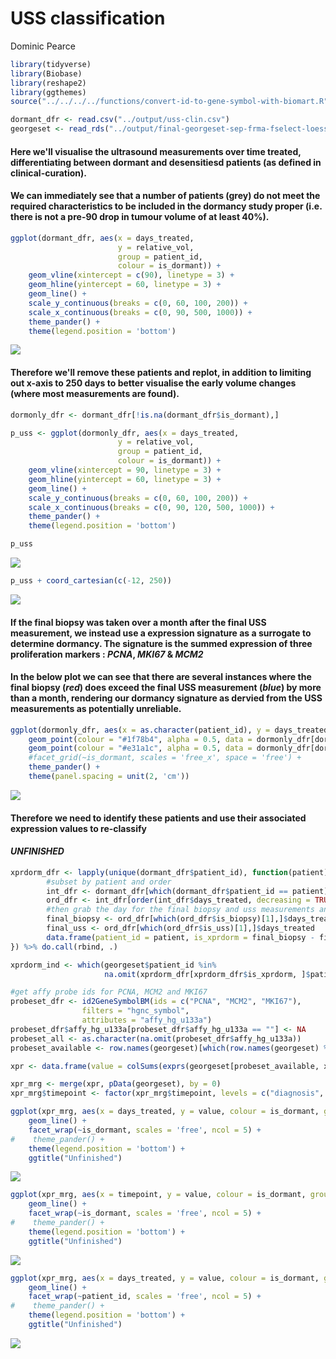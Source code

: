 USS classification
================
Dominic Pearce

``` r
library(tidyverse)
library(Biobase)
library(reshape2)
library(ggthemes)
source("../../../../functions/convert-id-to-gene-symbol-with-biomart.R")
```

``` r
dormant_dfr <- read.csv("../output/uss-clin.csv")
georgeset <- read_rds("../output/final-georgeset-sep-frma-fselect-loess-clin-cb.Rds")
```

#### Here we'll visualise the ultrasound measurements over time treated, differentiating between dormant and desensitiesd patients (as defined in **clinical-curation**).

#### We can immediately see that a number of patients (grey) do not meet the required characteristics to be included in the dormancy study proper (i.e. there is not a pre-90 drop in tumour volume of at least 40%).

``` r
ggplot(dormant_dfr, aes(x = days_treated, 
                        y = relative_vol, 
                        group = patient_id, 
                        colour = is_dormant)) + 
    geom_vline(xintercept = c(90), linetype = 3) + 
    geom_hline(yintercept = 60, linetype = 3) + 
    geom_line() + 
    scale_y_continuous(breaks = c(0, 60, 100, 200)) +
    scale_x_continuous(breaks = c(0, 90, 500, 1000)) +
    theme_pander() +
    theme(legend.position = 'bottom')
```

<img src="uss-clasification_files/figure-markdown_github-ascii_identifiers/unnamed-chunk-4-1.png" style="display: block; margin: auto;" />

#### Therefore we'll remove these patients and replot, in addition to limiting out x-axis to 250 days to better visualise the early volume changes (where most measurements are found).

``` r
dormonly_dfr <- dormant_dfr[!is.na(dormant_dfr$is_dormant),]

p_uss <- ggplot(dormonly_dfr, aes(x = days_treated, 
                        y = relative_vol, 
                        group = patient_id, 
                        colour = is_dormant)) + 
    geom_vline(xintercept = 90, linetype = 3) + 
    geom_hline(yintercept = 60, linetype = 3) + 
    geom_line() + 
    scale_y_continuous(breaks = c(0, 60, 100, 200)) +
    scale_x_continuous(breaks = c(0, 90, 120, 500, 1000)) +
    theme_pander() +
    theme(legend.position = 'bottom')

p_uss
```

<img src="uss-clasification_files/figure-markdown_github-ascii_identifiers/unnamed-chunk-5-1.png" style="display: block; margin: auto;" />

``` r
p_uss + coord_cartesian(c(-12, 250))
```

<img src="uss-clasification_files/figure-markdown_github-ascii_identifiers/unnamed-chunk-5-2.png" style="display: block; margin: auto;" />

#### If the final biopsy was taken over a month after the final USS measurement, we instead use a expression signature as a surrogate to determine dormancy. The signature is the summed expression of three proliferation markers : *PCNA*, *MKI67* & *MCM2*

#### In the below plot we can see that there are several instances where the final biopsy (***red***) does exceed the final USS measurement (***blue***) by more than a month, rendering our dormancy signature as dervied from the USS measurements as potentially unreliable.

``` r
ggplot(dormonly_dfr, aes(x = as.character(patient_id), y = days_treated)) +
    geom_point(colour = "#1f78b4", alpha = 0.5, data = dormonly_dfr[dormonly_dfr$is_uss,]) + #blue
    geom_point(colour = "#e31a1c", alpha = 0.5, data = dormonly_dfr[dormonly_dfr$is_biopsy,]) + #red
    #facet_grid(~is_dormant, scales = 'free_x', space = 'free') +
    theme_pander() + 
    theme(panel.spacing = unit(2, 'cm'))
```

<img src="uss-clasification_files/figure-markdown_github-ascii_identifiers/unnamed-chunk-6-1.png" style="display: block; margin: auto;" />

#### Therefore we need to identify these patients and use their associated expression values to re-classify

#### ***UNFINISHED***

``` r
xprdorm_dfr <- lapply(unique(dormant_dfr$patient_id), function(patient){
        #subset by patient and order 
        int_dfr <- dormant_dfr[which(dormant_dfr$patient_id == patient),]
        ord_dfr <- int_dfr[order(int_dfr$days_treated, decreasing = TRUE),]
        #then grab the day for the final biopsy and uss measurements and calculate the difference
        final_biopsy <- ord_dfr[which(ord_dfr$is_biopsy)[1],]$days_treated
        final_uss <- ord_dfr[which(ord_dfr$is_uss)[1],]$days_treated
        data.frame(patient_id = patient, is_xprdorm = final_biopsy - final_uss >= 30)
}) %>% do.call(rbind, .)

xprdorm_ind <- which(georgeset$patient_id %in% 
                     na.omit(xprdorm_dfr[xprdorm_dfr$is_xprdorm, ]$patient_id))

#get affy probe ids for PCNA, MCM2 and MKI67
probeset_dfr <- id2GeneSymbolBM(ids = c("PCNA", "MCM2", "MKI67"), 
                filters = "hgnc_symbol",
                attributes = "affy_hg_u133a")
probeset_dfr$affy_hg_u133a[probeset_dfr$affy_hg_u133a == ""] <- NA
probeset_all <- as.character(na.omit(probeset_dfr$affy_hg_u133a))
probeset_available <- row.names(georgeset)[which(row.names(georgeset) %in% probeset_all)]

xpr <- data.frame(value = colSums(exprs(georgeset[probeset_available, xprdorm_ind])))

xpr_mrg <- merge(xpr, pData(georgeset), by = 0)
xpr_mrg$timepoint <- factor(xpr_mrg$timepoint, levels = c("diagnosis", "on-treatment", "long-term"))

ggplot(xpr_mrg, aes(x = days_treated, y = value, colour = is_dormant, group = patient_id)) + 
    geom_line() +
    facet_wrap(~is_dormant, scales = 'free', ncol = 5) + 
#    theme_pander() + 
    theme(legend.position = 'bottom') + 
    ggtitle("Unfinished")
```

<img src="uss-clasification_files/figure-markdown_github-ascii_identifiers/unnamed-chunk-7-1.png" style="display: block; margin: auto;" />

``` r
ggplot(xpr_mrg, aes(x = timepoint, y = value, colour = is_dormant, group = patient_id)) + 
    geom_line() +
    facet_wrap(~is_dormant, scales = 'free', ncol = 5) + 
#    theme_pander() + 
    theme(legend.position = 'bottom') + 
    ggtitle("Unfinished")
```

<img src="uss-clasification_files/figure-markdown_github-ascii_identifiers/unnamed-chunk-7-2.png" style="display: block; margin: auto;" />

``` r
ggplot(xpr_mrg, aes(x = days_treated, y = value, colour = is_dormant, group = patient_id)) + 
    geom_line() +
    facet_wrap(~patient_id, scales = 'free', ncol = 5) + 
#    theme_pander() + 
    theme(legend.position = 'bottom') + 
    ggtitle("Unfinished")
```

<img src="uss-clasification_files/figure-markdown_github-ascii_identifiers/unnamed-chunk-8-1.png" style="display: block; margin: auto;" />
